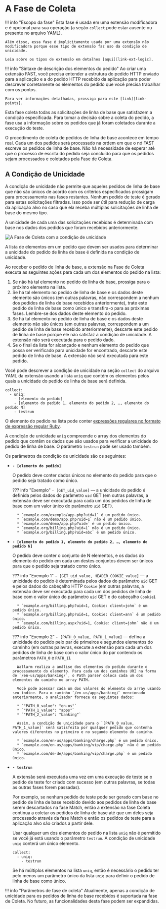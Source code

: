 [link-points]:          points/intro.md
[link-ruby-regexp]:     http://ruby-doc.org/core-2.6.1/doc/regexp_rdoc.html
[link-ext-logic]:       logic.md

[img-collect-uniq]:    ../../images/fast/dsl/en/phases/collect-uniq.png

# A Fase de Coleta

!!! info "Escopo da fase"
    Esta fase é usada em uma extensão modificadora e é opcional para sua operação (a seção `collect` pode estar ausente ou presente no arquivo YAML).
    
    Além disso, essa fase é implicitamente usada por uma extensão não modificadora porque esse tipo de extensão faz uso da condição de unicidade.
    
    Leia sobre os tipos de extensão em detalhes [aqui][link-ext-logic].

!!! info "Sintaxe de descrição dos elementos do pedido"
    Ao criar uma extensão FAST, você precisa entender a estrutura do pedido HTTP enviado para a aplicação e a do pedido HTTP recebido da aplicação para poder descrever corretamente os elementos do pedido que você precisa trabalhar com os pontos.
    
    Para ver informações detalhadas, prossiga para este [link][link-points].

Esta fase coleta todas as solicitações de linha de base que satisfazem a condição especificada. Para tomar a decisão sobre a coleta do pedido, a fase usa a informação sobre os pedidos que já foram coletados durante a execução do teste.

O procedimento de coleta de pedidos de linha de base acontece em tempo real. Cada um dos pedidos será processado na ordem em que o nó FAST escreve os pedidos de linha de base. Não há necessidade de esperar até que o processo de escrita do pedido seja concluído para que os pedidos sejam processados e coletados pela Fase de Coleta.

## A Condição de Unicidade

A condição de unicidade não permite que aqueles pedidos de linha de base que não são únicos de acordo com os critérios especificados prossigam para processamento nas fases restantes. Nenhum pedido de teste é gerado para estas solicitações filtradas. Isso pode ser útil para redução de carga da aplicação alvo no caso que ela receba múltiplas solicitações de linha de base do mesmo tipo.

A unicidade de cada uma das solicitações recebidas é determinada com base nos dados dos pedidos que foram recebidos anteriormente.

![A Fase de Coleta com a condição de unicidade][img-collect-uniq]

A lista de elementos em um pedido que devem ser usados para determinar a unicidade do pedido de linha de base é definida na condição de unicidade.

Ao receber o pedido de linha de base, a extensão na Fase de Coleta executa as seguintes ações para cada um dos elementos do pedido na lista:
1. Se não há tal elemento no pedido de linha de base, prossiga para o próximo elemento na lista.
2. Se há tal elemento no pedido de linha de base e os dados deste elemento são únicos (em outras palavras, não correspondem a nenhum dos pedidos de linha de base recebidos anteriormente), trate este pedido de linha de base como único e transfira-o para as próximas fases. Lembre-se dos dados deste elemento do pedido.
3. Se há tal elemento no pedido de linha de base e os dados deste elemento não são únicos (em outras palavras, correspondem a um pedido de linha de base recebido anteriormente), descarte este pedido de linha de base porque ele não satisfaz a condição de unicidade. A extensão não será executada para o pedido dado.
4. Se o final da lista for alcançado e nenhum elemento do pedido que possa ser verificado para unicidade for encontrado, descarte este pedido de linha de base. A extensão não será executada para este pedido.

Você pode descrever a condição de unicidade na seção `collect` do arquivo YAML da extensão usando a lista `uniq` que contém os elementos pelos quais a unicidade do pedido de linha de base será definida.

```
collect:
  - uniq:
    - [elemento do pedido]
    - [elemento do pedido 1, elemento do pedido 2, …, elemento do pedido N]
    - testrun
```  

O elemento do pedido na lista pode conter [expressões regulares no formato de expressão regular Ruby][link-ruby-regexp].

A condição de unicidade `uniq` compreende o array dos elementos do pedido que contêm os dados que são usados para verificar a unicidade do pedido de linha de base. O parâmetro `testrun` pode ser usado também.

Os parâmetros da condição de unicidade são os seguintes:

* **`- [elemento do pedido]`**
    
    O pedido deve conter dados únicos no elemento do pedido para que o pedido seja tratado como único.
    
    ??? info "Exemplo"
        `- [GET_uid_value]` — a unicidade do pedido é definida pelos dados do parâmetro `uid` GET (em outras palavras, a extensão deve ser executada para cada um dos pedidos de linha de base com um valor único do parâmetro `uid` GET).

        * `example.com/exemplo/app.php?uid=1` é um pedido único.
        * `example.com/demo/app.php?uid=1` não é um pedido único.
        * `example.com/demo/app.php?uid=` é um pedido único.
        * `example.org/billing.php?uid=1` não é um pedido único.
        * `example.org/billing.php?uid=abc` é um pedido único.

* **`- [elemento do pedido 1, elemento do pedido 2, …, elemento do pedido N]`**
    
    O pedido deve conter o conjunto de N elementos, e os dados do elemento do pedido em cada um destes conjuntos devem ser únicos para que o pedido seja tratado como único.
    
    ??? info "Exemplo 1"
        `- [GET_uid_value, HEADER_COOKIE_value]` — a unicidade do pedido é determinada pelos dados do parâmetro `uid` GET e pelos dados do cabeçalho HTTP `Cookie` (em outras palavras, a extensão deve ser executada para cada um dos pedidos de linha de base com o valor único do parâmetro `uid` GET e do cabeçalho `Cookie`).

        * `example.org/billing.php?uid=1, Cookie: client=john` é um pedido único.
        * `example.org/billing.php?uid=1, Cookie: client=ann` é um pedido único.
        * `example.com/billing.aspx?uid=1, Cookie: client=john` não é um pedido único.
    
    ??? info "Exemplo 2"
        `- [PATH_0_value, PATH_1_value]` — defina a unicidade do pedido pelo par de primeiros e segundos elementos do caminho (em outras palavras, execute a extensão para cada um dos pedidos de linha de base com o valor único do par contendo os parâmetros `PATH_0` e `PATH_1`).
            
        Wallarm realiza a análise dos elementos do pedido durante o processamento do elemento. Para cada um dos caminhos URI na forma de `/en-us/apps/banking/`, o Path parser coloca cada um dos elementos do caminho no array PATH.
            
        Você pode acessar cada um dos valores do elemento do array usando seu índice. Para o caminho `/en-us/apps/banking/` mencionado anteriormente, o analisador fornece os seguintes dados:

        * `"PATH_0_value": "en-us"`
        * `"PATH_1_value": "apps"`
        * `"PATH_2_value": "banking"`
            
        Assim, a condição de unicidade para o `[PATH_0_value, PATH_1_value]` será satisfeita por qualquer pedido que contenha valores diferentes no primeiro e no segundo elemento do caminho.

        * `example.com/en-us/apps/banking/charge.php` é um pedido único.
        * `example.com/en-us/apps/banking/vip/charge.php` não é um pedido único.
        * `example.com/de-de/apps/banking/vip/charge.php` é um pedido único.
    
* **`- testrun`**
    
    A extensão será executada uma vez em uma execução de teste se o pedido de teste for criado com sucesso (em outras palavras, se todas as outras fases forem passadas).
    
    Por exemplo, se nenhum pedido de teste pode ser gerado com base no pedido de linha de base recebido devido aos pedidos de linha de base serem descartados na fase Match, então a extensão na fase Coleta continua a coletar os pedidos de linha de base até que um deles seja processado através da fase Match e então os pedidos de teste para a aplicação alvo são criados a partir dele.
    
    Usar qualquer um dos elementos do pedido na lista `uniq` não é permitido se você já está usando o parâmetro `testrun`. A condição de unicidade `uniq` conterá um único elemento.
    
    ```
    collect:
      - uniq:
        - testrun 
    ```
    
    Se há múltiplos elementos na lista `uniq`, então é necessário o pedido ter pelo menos um parâmetro único da lista `uniq` para definir o pedido de linha de base como único. 



!!! info "Parâmetros de fase de coleta"
    Atualmente, apenas a condição de unicidade para os pedidos de linha de base recebidos é suportada na fase de Coleta. No futuro, as funcionalidades desta fase podem ser expandidas.
    